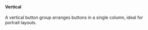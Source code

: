 #### Vertical

A vertical button group arranges buttons in a single column, ideal for portrait layouts.
